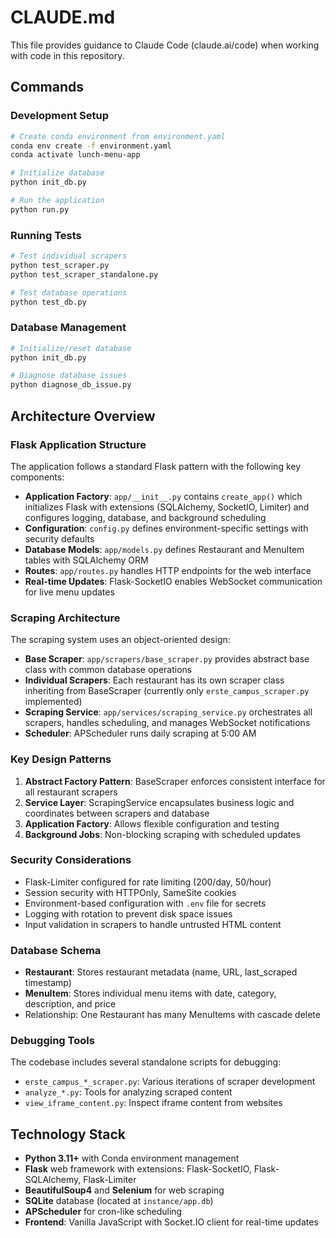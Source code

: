 # CLAUDE.md

This file provides guidance to Claude Code (claude.ai/code) when working with code in this repository.

## Commands

### Development Setup
```bash
# Create conda environment from environment.yaml
conda env create -f environment.yaml
conda activate lunch-menu-app

# Initialize database
python init_db.py

# Run the application
python run.py
```

### Running Tests
```bash
# Test individual scrapers
python test_scraper.py
python test_scraper_standalone.py

# Test database operations
python test_db.py
```

### Database Management
```bash
# Initialize/reset database
python init_db.py

# Diagnose database issues
python diagnose_db_issue.py
```

## Architecture Overview

### Flask Application Structure
The application follows a standard Flask pattern with the following key components:

- **Application Factory**: `app/__init__.py` contains `create_app()` which initializes Flask with extensions (SQLAlchemy, SocketIO, Limiter) and configures logging, database, and background scheduling
- **Configuration**: `config.py` defines environment-specific settings with security defaults
- **Database Models**: `app/models.py` defines Restaurant and MenuItem tables with SQLAlchemy ORM
- **Routes**: `app/routes.py` handles HTTP endpoints for the web interface
- **Real-time Updates**: Flask-SocketIO enables WebSocket communication for live menu updates

### Scraping Architecture
The scraping system uses an object-oriented design:

- **Base Scraper**: `app/scrapers/base_scraper.py` provides abstract base class with common database operations
- **Individual Scrapers**: Each restaurant has its own scraper class inheriting from BaseScraper (currently only `erste_campus_scraper.py` implemented)
- **Scraping Service**: `app/services/scraping_service.py` orchestrates all scrapers, handles scheduling, and manages WebSocket notifications
- **Scheduler**: APScheduler runs daily scraping at 5:00 AM

### Key Design Patterns
1. **Abstract Factory Pattern**: BaseScraper enforces consistent interface for all restaurant scrapers
2. **Service Layer**: ScrapingService encapsulates business logic and coordinates between scrapers and database
3. **Application Factory**: Allows flexible configuration and testing
4. **Background Jobs**: Non-blocking scraping with scheduled updates

### Security Considerations
- Flask-Limiter configured for rate limiting (200/day, 50/hour)
- Session security with HTTPOnly, SameSite cookies
- Environment-based configuration with `.env` file for secrets
- Logging with rotation to prevent disk space issues
- Input validation in scrapers to handle untrusted HTML content

### Database Schema
- **Restaurant**: Stores restaurant metadata (name, URL, last_scraped timestamp)
- **MenuItem**: Stores individual menu items with date, category, description, and price
- Relationship: One Restaurant has many MenuItems with cascade delete

### Debugging Tools
The codebase includes several standalone scripts for debugging:
- `erste_campus_*_scraper.py`: Various iterations of scraper development
- `analyze_*.py`: Tools for analyzing scraped content
- `view_iframe_content.py`: Inspect iframe content from websites

## Technology Stack
- **Python 3.11+** with Conda environment management
- **Flask** web framework with extensions: Flask-SocketIO, Flask-SQLAlchemy, Flask-Limiter
- **BeautifulSoup4** and **Selenium** for web scraping
- **SQLite** database (located at `instance/app.db`)
- **APScheduler** for cron-like scheduling
- **Frontend**: Vanilla JavaScript with Socket.IO client for real-time updates
